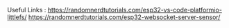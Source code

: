 


Useful Links :
https://randomnerdtutorials.com/esp32-vs-code-platformio-littlefs/
https://randomnerdtutorials.com/esp32-websocket-server-sensor/